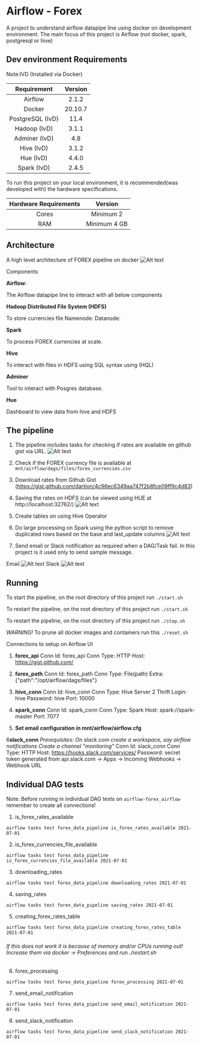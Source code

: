 # Airflow - Forex
A project to understand airflow datapipe line using docker on development environment.
The main focus of this project is Airflow (not docker, spark, postgresql or hive)


## Dev environment Requirements
Note:IVD (Installed via Docker) 

| Requirement | Version  
| :---: | :---: | 
| Airflow  | 2.1.2 |
| Docker  | 20.10.7 |
| PostgreSQL (IvD)  | 11.4 |
| Hadoop (IvD)  | 3.1.1 |
| Adminer (IvD)  | 4.8 |
| Hive (IvD)  | 3.1.2 |
| Hue (IvD)  | 4.4.0 |
| Spark (IvD)  | 2.4.5 |

To run this project on your local environment, it is recommended(was developed with) the hardware specifications.

| Hardware Requirements | Version
| :---: | :---: | 
| Cores  | Minimum 2 |
| RAM  | Minimum 4 GB |

## Architecture 
A high level architecture of FOREX pipeline on docker
![Alt text](screenshots/forex_architecture.png?raw=true "Forex Architecture")

Components

**Airflow**:

The Airflow datapipe line to interact with all below components

**Hadoop Distributed File System (HDFS)** 

To store currencies file
Namenode: 
Datanode:

**Spark**

To process FOREX currencies at scale.

**Hive**

To interact with files in HDFS using SQL syntax using (HQL)

**Adminer**

Tool to interact with Posgres database.

**Hue**

Dashboard to view data from hive and HDFS


## The pipeline

1) The pipeline includes tasks for checking if rates are available on github gist via URL.
![Alt text](screenshots/forex_pipeline.png?raw=true "Forex Pipeline")

2) Check if the FOREX currency file is available at `mnt/airflow/dags/files/forex_currencies.csv`
3) Download rates from Github Gist (https://gist.github.com/dartion/4c96ec6349aa747f2b8fce09ff9c4d83)
4) Saving the rates on HDFS (can be viewed using HUE at http://localhost:32762/)
![Alt text](screenshots/hue_files.png?raw=true "View files on HUE")
5) Create tables on using Hive Operator
6) Do large processing on Spark using the python script to remove duplicated rows based on the base and last_update columns
![Alt text](screenshots/hue_files.png?raw=true "HUE_query")
7) Send email or Slack notification as required when a DAG/Task fail. In this project is it used only to send sample message.

Email ![Alt text](screenshots/slack_message.png?raw=true "Slack Example")
Slack ![Alt text](screenshots/email_gmail.png?raw=true "Email Example")

## Running
To start the pipeline, on the root directory of this project run
```./start.sh```

To restart the pipeline, on the root directory of this project run
```./start.sh```

To restart the pipeline, on the root directory of this project run
```./stop.sh```

*WARNING!*
To prune all docker images and containers run this
```./reset.sh```

Connections to setup on Airflow UI
1. **forex_api**
Conn Id: forex_api
Conn Type: HTTP
Host: https://gist.github.com/

2. **forex_path**
Conn Id: forex_path
Conn Type: File(path)
Extra: {"path":"/opt/airflow/dags/files"}

3. **hive_conn**
Conn Id: hive_conn
Conn Type: Hive Server 2 Thrift
Login: hive
Password: hive
Port: 10000

4. **spark_conn**
Conn Id: spark_conn
Conn Type: Spark
Host: spark://spark-master
Port: 7077

5. **Set email configuration in mnt/airflow/airflow.cfg**

6**slack_conn**
*Prerequisites:*
*On slack.com create a workspace, say airflow notifications*
*Create a channel "monitoring"*
Conn Id: slack_conn
Conn Type: HTTP
Host: https://hooks.slack.com/services/
Password: secret token generated from api.slack.com -> Apps -> Incoming Webhooks -> Webhook URL


## Individual DAG tests
Note: Before running in individual DAG tests on `airflow-forex_airflow` remember to create all connections!
1) is_forex_rates_available

 `airflow tasks test forex_data_pipeline is_forex_rates_available 2021-07-01`

2) is_forex_currencies_file_available

 `airflow tasks test forex_data_pipeline is_forex_currencies_file_available 2021-07-01`

3) downloading_rates

 `airflow tasks test forex_data_pipeline downloading_rates 2021-07-01`

4) saving_rates

 `airflow tasks test forex_data_pipeline saving_rates 2021-07-01`

5) creating_forex_rates_table

 `airflow tasks test forex_data_pipeline creating_forex_rates_table 2021-07-01`

###### If this does not work it is because of memory and/or CPUs running out! Increase them via docker -> Preferences and run ./restart.sh
6) forex_processing

 `airflow tasks test forex_data_pipeline forex_processing 2021-07-01`

7) send_email_notification

 `airflow tasks test forex_data_pipeline send_email_notification 2021-07-01` 

8) send_slack_notification

 `airflow tasks test forex_data_pipeline send_slack_notification 2021-07-01` 
